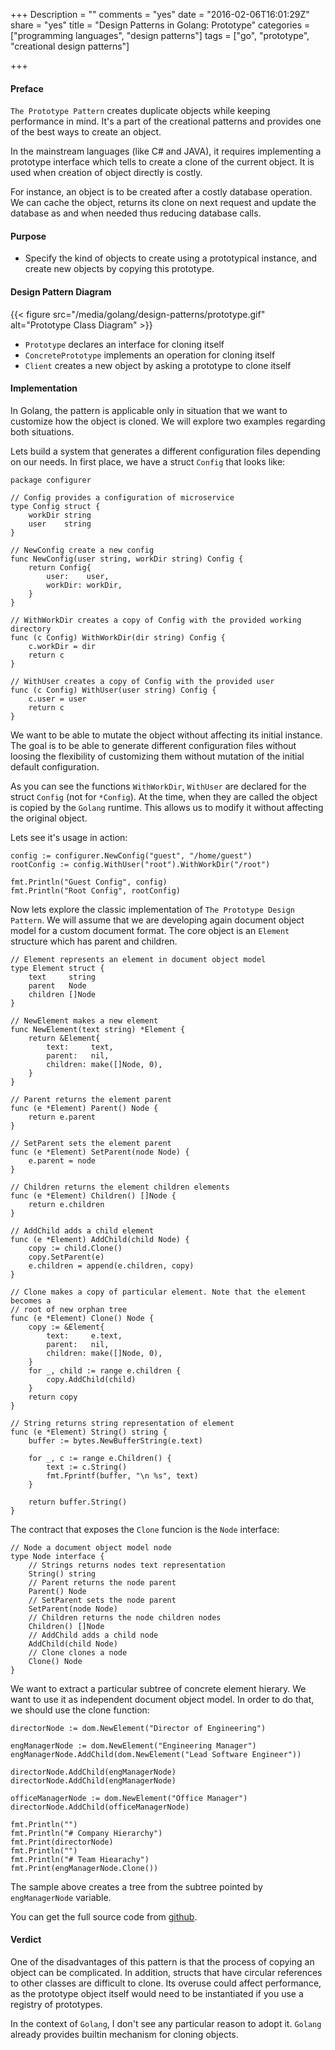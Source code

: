 +++
Description = ""
comments = "yes"
date = "2016-02-06T16:01:29Z"
share = "yes"
title = "Design Patterns in Golang: Prototype"
categories = ["programming languages", "design patterns"]
tags = ["go", "prototype", "creational design patterns"]

+++

#### Preface

`The Prototype Pattern` creates duplicate objects while keeping performance
in mind. It's a part of the creational patterns and provides one of the best
ways to create an object.

In the mainstream languages (like C# and JAVA), it requires implementing a
prototype interface which tells to create a clone of the current object. It is
used when creation of object directly is costly.

For instance, an object is to be created after a costly database operation. We
can cache the object, returns its clone on next request and update the database
as and when needed thus reducing database calls.

#### Purpose

- Specify the kind of objects to create using a prototypical instance, and
	create new objects by copying this prototype.

#### Design Pattern Diagram

{{< figure src="/media/golang/design-patterns/prototype.gif" alt="Prototype Class Diagram" >}}

- `Prototype` declares an interface for cloning itself
- `ConcretePrototype` implements an operation for cloning itself
- `Client` creates a new object by asking a prototype to clone itself

#### Implementation

In Golang, the pattern is applicable only in situation that we want to
customize how the object is cloned. We will explore two examples regarding
both situations.

Lets build a system that generates a different configuration files depending on
our needs. In first place, we have a struct `Config` that looks like:

```Golang
package configurer

// Config provides a configuration of microservice
type Config struct {
	workDir string
	user    string
}

// NewConfig create a new config
func NewConfig(user string, workDir string) Config {
	return Config{
		user:    user,
		workDir: workDir,
	}
}

// WithWorkDir creates a copy of Config with the provided working directory
func (c Config) WithWorkDir(dir string) Config {
	c.workDir = dir
	return c
}

// WithUser creates a copy of Config with the provided user
func (c Config) WithUser(user string) Config {
	c.user = user
	return c
}
```

We want to be able to mutate the object without affecting its initial instance.
The goal is to be able to generate different configuration files without loosing
the flexibility of customizing them without mutation of the initial default
configuration.

As you can see the functions `WithWorkDir`, `WithUser` are declared for the
struct `Config` (not for `*Config`). At the time, when they are called the
object is copied by the `Golang` runtime. This allows us to modify it
without affecting the original object.

Lets see it's usage in action:

```Golang
config := configurer.NewConfig("guest", "/home/guest")
rootConfig := config.WithUser("root").WithWorkDir("/root")

fmt.Println("Guest Config", config)
fmt.Println("Root Config", rootConfig)
```

Now lets explore the classic implementation of `The Prototype Design Pattern`.
We will assume that we are developing again document object model for a custom
document format. The core object is an `Element` structure which has parent and
children.

```Golang
// Element represents an element in document object model
type Element struct {
	text     string
	parent   Node
	children []Node
}

// NewElement makes a new element
func NewElement(text string) *Element {
	return &Element{
		text:     text,
		parent:   nil,
		children: make([]Node, 0),
	}
}

// Parent returns the element parent
func (e *Element) Parent() Node {
	return e.parent
}

// SetParent sets the element parent
func (e *Element) SetParent(node Node) {
	e.parent = node
}

// Children returns the element children elements
func (e *Element) Children() []Node {
	return e.children
}

// AddChild adds a child element
func (e *Element) AddChild(child Node) {
	copy := child.Clone()
	copy.SetParent(e)
	e.children = append(e.children, copy)
}

// Clone makes a copy of particular element. Note that the element becomes a
// root of new orphan tree
func (e *Element) Clone() Node {
	copy := &Element{
		text:     e.text,
		parent:   nil,
		children: make([]Node, 0),
	}
	for _, child := range e.children {
		copy.AddChild(child)
	}
	return copy
}

// String returns string representation of element
func (e *Element) String() string {
	buffer := bytes.NewBufferString(e.text)

	for _, c := range e.Children() {
		text := c.String()
		fmt.Fprintf(buffer, "\n %s", text)
	}

	return buffer.String()
}
```

The contract that exposes the `Clone` funcion is the `Node` interface:

```Golang
// Node a document object model node
type Node interface {
	// Strings returns nodes text representation
	String() string
	// Parent returns the node parent
	Parent() Node
	// SetParent sets the node parent
	SetParent(node Node)
	// Children returns the node children nodes
	Children() []Node
	// AddChild adds a child node
	AddChild(child Node)
	// Clone clones a node
	Clone() Node
}
```

We want to extract a particular subtree of concrete element hierary. We want to
use it as independent document object model. In order to do that, we should use
the clone function:

```Golang
directorNode := dom.NewElement("Director of Engineering")

engManagerNode := dom.NewElement("Engineering Manager")
engManagerNode.AddChild(dom.NewElement("Lead Software Engineer"))

directorNode.AddChild(engManagerNode)
directorNode.AddChild(engManagerNode)

officeManagerNode := dom.NewElement("Office Manager")
directorNode.AddChild(officeManagerNode)

fmt.Println("")
fmt.Println("# Company Hierarchy")
fmt.Print(directorNode)
fmt.Println("")
fmt.Println("# Team Hiearachy")
fmt.Print(engManagerNode.Clone())
```

The sample above creates a tree from the subtree pointed by `engManagerNode`
variable.

You can get the full source code from
[github](https://github.com/iamralch/golang-design-patterns/tree/master/creational-patterns/prototype).

#### Verdict

One of the disadvantages of this pattern is that the process of copying an object
can be complicated. In addition, structs that have circular references to other
classes are difficult to clone. Its overuse could affect performance, as the
prototype object itself would need to be instantiated if you use a registry of
prototypes.

In the context of `Golang`, I don't see any particular reason to adopt it.
`Golang` already provides builtin mechanism for cloning objects.

